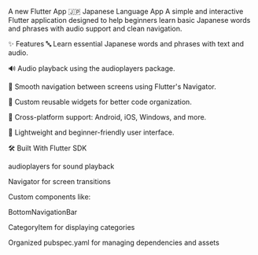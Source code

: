 A new Flutter App 🇯🇵 Japanese Language App A simple and interactive Flutter application designed to help beginners learn basic Japanese words and phrases with audio support and clean navigation.

✨ Features 🔤 Learn essential Japanese words and phrases with text and audio.

🔊 Audio playback using the audioplayers package.

🧭 Smooth navigation between screens using Flutter's Navigator.

🧱 Custom reusable widgets for better code organization.

📱 Cross-platform support: Android, iOS, Windows, and more.

🎯 Lightweight and beginner-friendly user interface.

🛠️ Built With Flutter SDK

audioplayers for sound playback

Navigator for screen transitions

Custom components like:

BottomNavigationBar

CategoryItem for displaying categories

Organized pubspec.yaml for managing dependencies and assets
